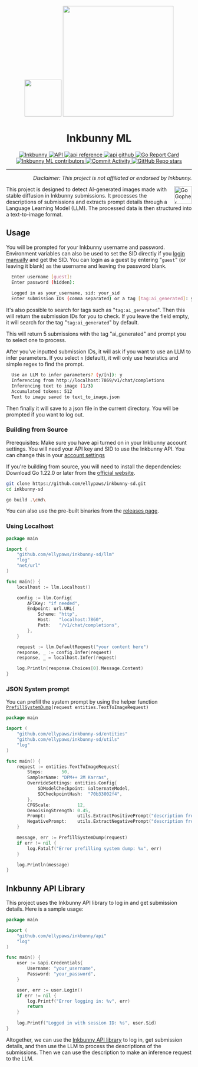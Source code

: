 <p align="center">
  <img src="https://inkbunny.net/images81/elephant/logo/bunny.png" width="100" />
  <img src="https://inkbunny.net/images81/elephant/logo/text.png" width="300" />
  <br>
  <h1 align="center">Inkbunny ML</h1>
</p>

<p align="center">
  <a href="https://inkbunny.net/">
    <img alt="Inkbunny" src="https://img.shields.io/badge/website-inkbunny.net-blue">
  </a>
  <a href="https://wiki.inkbunny.net/wiki/API">
    <img alt="API" src="https://img.shields.io/badge/api-inkbunny.net-blue">
  </a>
  <a href="https://pkg.go.dev/github.com/ellypaws/inkbunny/api">
    <img alt="api reference" src="https://img.shields.io/badge/api-inkbunny/api-007d9c?logo=go&logoColor=white">
  </a>
  <a href="https://github.com/ellypaws/inkbunny">
    <img alt="api github" src="https://img.shields.io/badge/github-inkbunny/api-007d9c?logo=github&logoColor=white">
  </a>
  <a href="https://goreportcard.com/report/github.com/ellypaws/inkbunny-sd">
    <img src="https://goreportcard.com/badge/github.com/ellypaws/inkbunny-sd" alt="Go Report Card" />
  </a>
  <br>
  <a href="https://github.com/ellypaws/inkbunny-sd/graphs/contributors">
    <img alt="Inkbunny ML contributors" src="https://img.shields.io/github/contributors/ellypaws/inkbunny-sd">
  </a>
  <a href="https://github.com/ellypaws/inkbunny-sd/commits/main">
    <img alt="Commit Activity" src="https://img.shields.io/github/commit-activity/m/ellypaws/inkbunny-sd">
  </a>
  <a href="https://github.com/ellypaws/inkbunny-sd">
    <img alt="GitHub Repo stars" src="https://img.shields.io/github/stars/ellypaws/inkbunny-sd?style=social">
  </a>
</p>

--------------

<p align="right"><i>Disclaimer: This project is not affiliated or endorsed by Inkbunny.</i></p>

<img src="https://go.dev/images/gophers/ladder.svg" width="48" alt="Go Gopher climbing a ladder." align="right">

This project is designed to detect AI-generated images made with stable diffusion in Inkbunny submissions. It processes
the descriptions of submissions and extracts prompt details through a Language Learning Model (LLM). The processed data
is then structured into a text-to-image format.

## Usage

You will be prompted for your Inkbunny username and password.
Environment variables can also be used to set the SID directly if
you [login manually](https://wiki.inkbunny.net/wiki/API#Login) and get the SID.
You can login as a guest by entering "`guest`" (or leaving it blank) as the username and leaving the password blank.

```bash
  Enter username [guest]:
  Enter password (hidden): 
  
  Logged in as your_username, sid: your_sid
  Enter submission IDs (comma separated) or a tag [tag:ai_generated]: your_submission_ids
```

It's also possible to search for tags such as "`tag:ai_generated`". Then this will return the submission IDs for you to
check.
If you leave the field empty, it will search for the tag "`tag:ai_generated`" by default.

This will return 5 submissions with the tag "ai_generated" and prompt you to select one to process.

After you've inputted submission IDs, it will ask if you want to use an LLM to infer parameters.
If you select `n` (default), it will only use heuristics and simple regex to find the prompt.

```bash
  Use an LLM to infer parameters? (y/[n]): y
  Inferencing from http://localhost:7869/v1/chat/completions
  Inferencing text to image (1/3)
  Accumulated tokens: 512
  Text to image saved to text_to_image.json
```

Then finally it will save to a json file in the current directory. You will be prompted if you want to log out.

### Building from Source

Prerequisites: Make sure you have api turned on in your Inkbunny account settings. You will need your API key and SID to
use the Inkbunny API. You can change this in
your [account settings](https://inkbunny.net/account.php#:~:text=API%20(External%20Scripting))

If you're building from source, you will need to install the dependencies:
Download Go 1.22.0 or later from the [official website](https://golang.org/dl/).

```bash
git clone https://github.com/ellypaws/inkbunny-sd.git
cd inkbunny-sd

go build .\cmd\
```

You can also use the pre-built binaries from the [releases page](https://github.com/ellypaws/inkbunny-sd/releases).

### Using Localhost

```go
package main

import (
	"github.com/ellypaws/inkbunny-sd/llm"
	"log"
	"net/url"
)

func main() {
	localhost := llm.Localhost()

	config := llm.Config{
		APIKey: "if needed",
		Endpoint: url.URL{
			Scheme: "http",
			Host:   "localhost:7860",
			Path:   "/v1/chat/completions",
		},
	}

	request := llm.DefaultRequest("your content here")
	response, _ := config.Infer(request)
	response, _ = localhost.Infer(request)

	log.Println(response.Choices[0].Message.Content)
}

```

### JSON System prompt

You can prefill the system prompt by using the helper
function [`PrefillSystemDump`](llm/defaults.go#L51)`(request entities.TextToImageRequest)`

```go
package main

import (
	"github.com/ellypaws/inkbunny-sd/entities"
	"github.com/ellypaws/inkbunny-sd/utils"
	"log"
)

func main() {
	request := entities.TextToImageRequest{
		Steps:       50,
		SamplerName: "DPM++ 2M Karras",
		OverrideSettings: entities.Config{
			SDModelCheckpoint: &alternateModel,
			SDCheckpointHash:  "70b33002f4",
		},
		CFGScale:          12,
		DenoisingStrength: 0.45,
		Prompt:            utils.ExtractPositivePrompt("description from submission"),
		NegativePrompt:    utils.ExtractNegativePrompt("description from submission"),
	}

	message, err := PrefillSystemDump(request)
	if err != nil {
		log.Fatalf("Error prefilling system dump: %v", err)
	}

	log.Println(message)
}

```

## Inkbunny API Library

This project uses the Inkbunny API library to log in and get submission details. Here is a sample usage:

```go
package main

import (
	"github.com/ellypaws/inkbunny/api"
	"log"
)

func main() {
	user := &api.Credentials{
		Username: "your_username",
		Password: "your_password",
	}

	user, err := user.Login()
	if err != nil {
		log.Printf("Error logging in: %v", err)
		return
	}
	
	log.Printf("Logged in with session ID: %s", user.Sid)
}

```

Altogether, we can use the [Inkbunny API library](https://github.com/ellypaws/inkbunny) to log in, get submission details, and then use the LLM to process the
descriptions of the submissions.
Then we can use the description to make an inference request to the LLM.